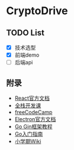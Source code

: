 # CryptoDrive

## TODO List

- [x] 技术选型
- [x] 前端demo
- [ ] 后端api

## 附录
- [React官方文档](https://zh-hans.reactjs.org/docs/getting-started.html)
- [全栈开发课](https://fullstackopen.com/zh/)
- [freeCodeCamp](https://chinese.freecodecamp.org/learn)
- [Electron官方文档](https://www.electronjs.org/zh/docs/latest)
- [Go Gin框架教程](https://github.com/EDDYCJY/go-gin-example/blob/master/README_ZH.md)
- [Go入门指南](https://github.com/unknwon/the-way-to-go_ZH_CN/blob/master/eBook/directory.md)
- [小学期Wiki](https://c4pr1c3.github.io/cuc-wiki/ac/2022/index.html)

